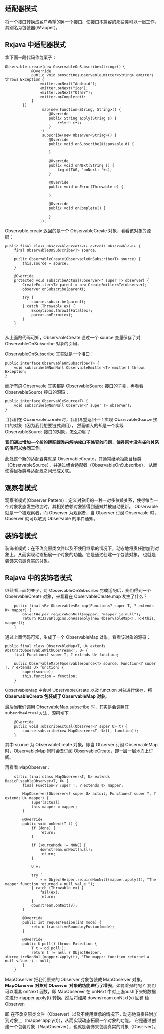 ## 适配器模式

   将一个接口转换成客户希望的另一个接口，使接口不兼容的那些类可以一起工作，其别名为包装器(Wrapper)。

## Rxjava 中适配器模式

拿下面一段代码作为栗子：

```
Observable.create(new ObservableOnSubscribe<String>() {
            @Override
            public void subscribe(ObservableEmitter<String> emitter) throws Exception {
                emitter.onNext("Android");
                emitter.onNext("ios");
                emitter.onNext("Other");
                emitter.onComplete();
            }
        })
                .map(new Function<String, String>() {
                    @Override
                    public String apply(String s) {
                        return s+s;
                    }
                })
                .subscribe(new Observer<String>() {
                    @Override
                    public void onSubscribe(Disposable d) {
                        
                    }

                    @Override
                    public void onNext(String s) {
                        Log.d(TAG, "onNext: "+s);
                    }

                    @Override
                    public void onError(Throwable e) {

                    }

                    @Override
                    public void onComplete() {

                    }
                });

```

Observable.create 返回的是一个 ObservableCreate 对象，看看该对象的源码：

```
public final class ObservableCreate<T> extends Observable<T> {
    final ObservableOnSubscribe<T> source;

    public ObservableCreate(ObservableOnSubscribe<T> source) {
        this.source = source;
    }

    @Override
    protected void subscribeActual(Observer<? super T> observer) {
        CreateEmitter<T> parent = new CreateEmitter<T>(observer);
        observer.onSubscribe(parent);

        try {
            source.subscribe(parent);
        } catch (Throwable ex) {
            Exceptions.throwIfFatal(ex);
            parent.onError(ex);
        }
    }
 
```

从上面的代码可知，ObservableCreate 通过一个 source 变量保存了对 ObservableOnSubscribe 对象的引用。

ObservableOnSubscribe 其实就是一个接口：

```
public interface ObservableOnSubscribe<T> {
    void subscribe(@NonNull ObservableEmitter<T> emitter) throws Exception;
}
```

而所有的 Observable 其实都是 ObservableSource 接口的子类，再看看 ObservableSource 接口的源码：

```
public interface ObservableSource<T> {
    void subscribe(@NonNull Observer<? super T> observer);
}
```

当我们在 Observable.create 时，我们希望返回一个实现 ObservableSource 接口的对象（因为我们想要链式调用），
然而输入的却是一个实现 ObservableSource 接口的对象，怎么办呢？

__我们通过增加一个新的适配器类来解决接口不兼容的问题，使得原本没有任何关系的类可以协同工作__。

此处这个新的适配器类就是 ObservableCreate，其通常继承抽象目标类（ObservableSource），并通过组合适配者（ObservableOnSubscribe），
从而使得目标类与适配者之间形成关联。



## 观察者模式

   观察者模式(Observer Pattern)：定义对象间的一种一对多依赖关系，使得每当一个对象状态发生改变时，其相关依赖对象皆得到通知并被自动更新。
   Observable 就是一个被观察者，而 Observer 为观察者，当 Observer 订阅 Observable 时，Observer 就可以收到 Observable 的事件通知。



## 装饰者模式

装饰者模式：在不改变原类文件以及不使用继承的情况下，动态地将责任附加到对象上，从而实现动态拓展一个对象的功能。它是通过创建一个包装对象，
也就是装饰来包裹真实的对象。

## Rajava 中的装饰者模式


继续看上面的栗子，对 ObservableOnSubscribe 完成适配后，我们得到一个 ObservableCreate 对象，来看看在 ObservableCreate.map 发生了什么？

```
    public final <R> Observable<R> map(Function<? super T, ? extends R> mapper) {
        ObjectHelper.requireNonNull(mapper, "mapper is null");
        return RxJavaPlugins.onAssembly(new ObservableMap<T, R>(this, mapper));
    }

```

通过上面代码可知，生成了一个 ObservableMap 对象，看看该对象的源码：

```
public final class ObservableMap<T, U> extends AbstractObservableWithUpstream<T, U> {
    final Function<? super T, ? extends U> function;

    public ObservableMap(ObservableSource<T> source, Function<? super T, ? extends U> function) {
        super(source);
        this.function = function;
    }

```

ObservableMap 中会对 ObservableCreate 以及 function 对象进行保存，__将 ObservableCreate 包装成了 ObservableMap 对象__。

最后当我们调用 ObservableMap.subscribe 时，其实是会调用其 subscribeActual 方法，源码如下：

```
    @Override
    public void subscribeActual(Observer<? super U> t) {
        source.subscribe(new MapObserver<T, U>(t, function));
    }
```

其中 source 为 ObservableCreate 对象，即当 Observer 订阅 ObservableMap 时，ObservableMap 同时会去订阅 ObservableCreate，即一层一层地向上订阅。

再看看 MapObserver：

```
    static final class MapObserver<T, U> extends BasicFuseableObserver<T, U> {
        final Function<? super T, ? extends U> mapper;

        MapObserver(Observer<? super U> actual, Function<? super T, ? extends U> mapper) {
            super(actual);
            this.mapper = mapper;
        }

        @Override
        public void onNext(T t) {
            if (done) {
                return;
            }

            if (sourceMode != NONE) {
                downstream.onNext(null);
                return;
            }

            U v;

            try {
                v = ObjectHelper.requireNonNull(mapper.apply(t), "The mapper function returned a null value.");
            } catch (Throwable ex) {
                fail(ex);
                return;
            }
            downstream.onNext(v);
        }

        @Override
        public int requestFusion(int mode) {
            return transitiveBoundaryFusion(mode);
        }

        @Override
        public U poll() throws Exception {
            T t = qd.poll();
            return t != null ? ObjectHelper.<U>requireNonNull(mapper.apply(t), "The mapper function returned a null value.") : null;
        }
    }
```

MapObserver 把我们原来的 Observer 对象包装成 MapObserver 对象，__MapObserver 对象对 Observer 对象的功能进行了增强__。如何增强的呢？
我们可以看其 onNext 函数，即 MapObserver 在 onNext 中对上游push下来的数据先进行 mapper.apply(t) 转换，然后将结果 downstream.onNext(v) 回调
给 Observer。

即 在不改变原类文件（Observer）以及不使用继承的情况下，动态地将责任附加到对象上（mapper.apply(t)），从而实现动态拓展一个对象的功能。
它是通过创建一个包装对象（MapObserver），也就是装饰来包裹真实的对象（Observer）。


















































































































